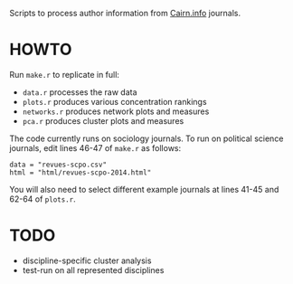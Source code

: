 Scripts to process author information from [Cairn.info](http://www.cairn.info/) journals.

# HOWTO

Run `make.r` to replicate in full:

* `data.r` processes the raw data
* `plots.r` produces various concentration rankings
* `networks.r` produces network plots and measures
* `pca.r` produces cluster plots and measures

The code currently runs on sociology journals. To run on political science journals, edit lines 46-47 of `make.r` as follows:

```{r}
data = "revues-scpo.csv"
html = "html/revues-scpo-2014.html"
```

You will also need to select different example journals at lines 41-45 and 62-64 of `plots.r`.

# TODO

- discipline-specific cluster analysis
- test-run on all represented disciplines
